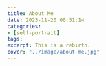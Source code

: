 ```yaml
---
title: About Me
date: 2023-11-20 00:51:14
categories:
- [self-portrait]
tags: 
excerpt: This is a rebirth.
cover: "../image/about-me.jpg"
---
```

